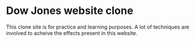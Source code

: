 # Dow Jones website clone

This clone site is for practice and learning purposes. A lot of techniques are involved to acheive the effects present in this website.